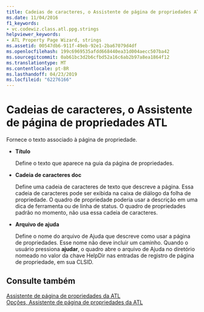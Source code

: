 ```yaml
---
title: Cadeias de caracteres, o Assistente de página de propriedades ATL
ms.date: 11/04/2016
f1_keywords:
- vc.codewiz.class.atl.ppg.strings
helpviewer_keywords:
- ATL Property Page Wizard, strings
ms.assetid: 00547db6-911f-49eb-92e1-2ba67079d4df
ms.openlocfilehash: 199c6969535afdd668440ea31d004aecc507ba42
ms.sourcegitcommit: 0ab61bc3d2b6cfbd52a16c6ab2b97a8ea1864f12
ms.translationtype: MT
ms.contentlocale: pt-BR
ms.lasthandoff: 04/23/2019
ms.locfileid: "62276166"
---
```

# <a name="strings-atl-property-page-wizard"></a>Cadeias de caracteres, o Assistente de página de propriedades ATL

Fornece o texto associado à página de propriedade.

- **Título**

   Define o texto que aparece na guia da página de propriedades.

- **Cadeia de caracteres doc**

   Define uma cadeia de caracteres de texto que descreve a página. Essa cadeia de caracteres pode ser exibida na caixa de diálogo da folha de propriedade. O quadro de propriedade poderia usar a descrição em uma dica de ferramenta ou de linha de status. O quadro de propriedades padrão no momento, não usa essa cadeia de caracteres.

- **Arquivo de ajuda**

   Define o nome do arquivo de Ajuda que descreve como usar a página de propriedades. Esse nome não deve incluir um caminho. Quando o usuário pressiona **ajudar**, o quadro abre o arquivo de Ajuda no diretório nomeado no valor da chave HelpDir nas entradas de registro de página de propriedade, em sua CLSID.

## <a name="see-also"></a>Consulte também

[Assistente de página de propriedades da ATL](../../atl/reference/atl-property-page-wizard.md)<br/>
[Opções, Assistente de página de propriedades da ATL](../../atl/reference/options-atl-property-page-wizard.md)
